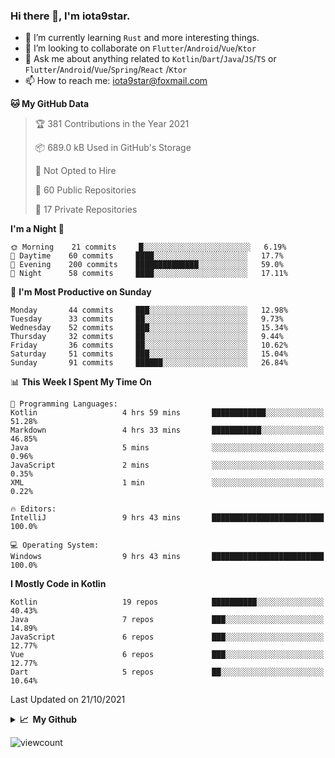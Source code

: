 ### Hi there 👋, I'm iota9star.

- 🌱 I’m currently learning `Rust` and more interesting things.
- 👯 I’m looking to collaborate on `Flutter`/`Android`/`Vue`/`Ktor`
- 💬 Ask me about anything related to `Kotlin`/`Dart`/`Java`/`JS`/`TS` or `Flutter`/`Android`/`Vue`/`Spring`/`React`
  /`Ktor`
- 📫 How to reach me: [iota9star@foxmail.com](iota9star@foxmail.com)



<!--START_SECTION:waka-->
**🐱 My GitHub Data** 

> 🏆 381 Contributions in the Year 2021
 > 
> 📦 689.0 kB Used in GitHub's Storage 
 > 
> 🚫 Not Opted to Hire
 > 
> 📜 60 Public Repositories 
 > 
> 🔑 17 Private Repositories  
 > 
**I'm a Night 🦉** 

```text
🌞 Morning    21 commits     █░░░░░░░░░░░░░░░░░░░░░░░░   6.19% 
🌆 Daytime    60 commits     ████░░░░░░░░░░░░░░░░░░░░░   17.7% 
🌃 Evening    200 commits    ██████████████░░░░░░░░░░░   59.0% 
🌙 Night      58 commits     ████░░░░░░░░░░░░░░░░░░░░░   17.11%

```
📅 **I'm Most Productive on Sunday** 

```text
Monday       44 commits     ███░░░░░░░░░░░░░░░░░░░░░░   12.98% 
Tuesday      33 commits     ██░░░░░░░░░░░░░░░░░░░░░░░   9.73% 
Wednesday    52 commits     ███░░░░░░░░░░░░░░░░░░░░░░   15.34% 
Thursday     32 commits     ██░░░░░░░░░░░░░░░░░░░░░░░   9.44% 
Friday       36 commits     ██░░░░░░░░░░░░░░░░░░░░░░░   10.62% 
Saturday     51 commits     ███░░░░░░░░░░░░░░░░░░░░░░   15.04% 
Sunday       91 commits     ██████░░░░░░░░░░░░░░░░░░░   26.84%

```


📊 **This Week I Spent My Time On** 

```text
💬 Programming Languages: 
Kotlin                   4 hrs 59 mins       ████████████░░░░░░░░░░░░░   51.28% 
Markdown                 4 hrs 33 mins       ███████████░░░░░░░░░░░░░░   46.85% 
Java                     5 mins              ░░░░░░░░░░░░░░░░░░░░░░░░░   0.96% 
JavaScript               2 mins              ░░░░░░░░░░░░░░░░░░░░░░░░░   0.35% 
XML                      1 min               ░░░░░░░░░░░░░░░░░░░░░░░░░   0.22%

🔥 Editors: 
IntelliJ                 9 hrs 43 mins       █████████████████████████   100.0%

💻 Operating System: 
Windows                  9 hrs 43 mins       █████████████████████████   100.0%

```

**I Mostly Code in Kotlin** 

```text
Kotlin                   19 repos            ██████████░░░░░░░░░░░░░░░   40.43% 
Java                     7 repos             ███░░░░░░░░░░░░░░░░░░░░░░   14.89% 
JavaScript               6 repos             ███░░░░░░░░░░░░░░░░░░░░░░   12.77% 
Vue                      6 repos             ███░░░░░░░░░░░░░░░░░░░░░░   12.77% 
Dart                     5 repos             ██░░░░░░░░░░░░░░░░░░░░░░░   10.64%

```



 Last Updated on 21/10/2021
<!--END_SECTION:waka-->

<details>
  <summary><b>📈&nbsp;&nbsp;My Github</b></summary>
  <br>
  <img src='https://github-profile-trophy.vercel.app/?username=iota9star'>
  <img src='https://bad-apple-github-readme.vercel.app/api?show_bg=1&username=iota9star&hide_title=true'>
  <img src='http://cr-skills-chart-widget.azurewebsites.net/api/api?username=iota9star'>
</details>


![viewcount](https://count.getloli.com/get/@iota9star?theme=rule34)
